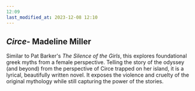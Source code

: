 ```yaml
---
12:09
last_modified_at: 2023-12-08 12:10
---
```


## *Circe*- Madeline Miller

Similar to Pat Barker's *The Silence of the Girls*, this explores foundational greek myths from a female perspective. Telling the story of the odyssey (and beyond) from the perspective of Circe trapped on her island, it is a lyrical, beautifully written novel. It exposes the violence and cruelty of the original mythology while still capturing the power of the stories.
